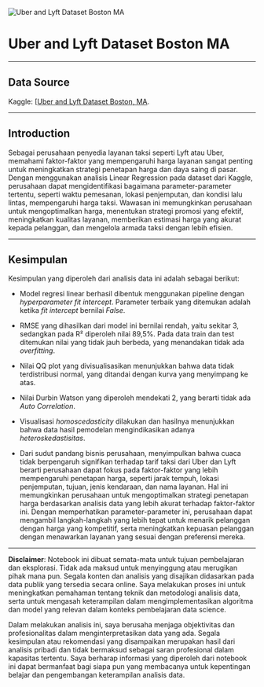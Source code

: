 ![Uber and Lyft Dataset Boston MA](https://github.com/DarlyP/Uber-and-Lyft-Dataset-Boston-MA/blob/main/Notebook/UberLyft.jpeg)

# Uber and Lyft Dataset Boston MA

---


## Data Source

Kaggle: [[Uber and Lyft Dataset Boston, MA](https://www.kaggle.com/datasets/brllrb/uber-and-lyft-dataset-boston-ma).

---

## Introduction

Sebagai perusahaan penyedia layanan taksi seperti Lyft atau Uber, memahami faktor-faktor yang mempengaruhi harga layanan sangat penting untuk meningkatkan strategi penetapan harga dan daya saing di pasar. Dengan menggunakan analisis Linear Regression pada dataset dari Kaggle, perusahaan dapat mengidentifikasi bagaimana parameter-parameter tertentu, seperti waktu pemesanan, lokasi penjemputan, dan kondisi lalu lintas, mempengaruhi harga taksi. Wawasan ini memungkinkan perusahaan untuk mengoptimalkan harga, menentukan strategi promosi yang efektif, meningkatkan kualitas layanan, memberikan estimasi harga yang akurat kepada pelanggan, dan mengelola armada taksi dengan lebih efisien.

---

## Kesimpulan

Kesimpulan yang diperoleh dari analisis data ini adalah sebagai berikut:

- Model regresi linear berhasil dibentuk menggunakan pipeline dengan *hyperparameter fit intercept*. Parameter terbaik yang ditemukan adalah ketika *fit intercept* bernilai *False*.

- RMSE yang dihasilkan dari model ini bernilai rendah, yaitu sekitar 3, sedangkan pada R² diperoleh nilai 89,5%. Pada data train dan test ditemukan nilai yang tidak jauh berbeda, yang menandakan tidak ada *overfitting*.

- Nilai QQ plot yang divisualisasikan menunjukkan bahwa data tidak terdistribusi normal, yang ditandai dengan kurva yang menyimpang ke atas.

- Nilai Durbin Watson yang diperoleh mendekati 2, yang berarti tidak ada *Auto Correlation*.

- Visualisasi *homoscedasticity* dilakukan dan hasilnya menunjukkan bahwa data hasil pemodelan mengindikasikan adanya *heteroskedastisitas*.

- Dari sudut pandang bisnis perusahaan, menyimpulkan bahwa cuaca tidak berpengaruh signifikan terhadap tarif taksi dari Uber dan Lyft berarti perusahaan dapat fokus pada faktor-faktor yang lebih mempengaruhi penetapan harga, seperti jarak tempuh, lokasi penjemputan, tujuan, jenis kendaraan, dan nama layanan. Hal ini memungkinkan perusahaan untuk mengoptimalkan strategi penetapan harga berdasarkan analisis data yang lebih akurat terhadap faktor-faktor ini. Dengan memperhatikan parameter-parameter ini, perusahaan dapat mengambil langkah-langkah yang lebih tepat untuk menarik pelanggan dengan harga yang kompetitif, serta meningkatkan kepuasan pelanggan dengan menawarkan layanan yang sesuai dengan preferensi mereka.

---

**Disclaimer**: Notebook ini dibuat semata-mata untuk tujuan pembelajaran dan eksplorasi. Tidak ada maksud untuk menyinggung atau merugikan pihak mana pun. Segala konten dan analisis yang disajikan didasarkan pada data publik yang tersedia secara online. Saya melakukan proses ini untuk meningkatkan pemahaman tentang teknik dan metodologi analisis data, serta untuk mengasah keterampilan dalam mengimplementasikan algoritma dan model yang relevan dalam konteks pembelajaran data science.

Dalam melakukan analisis ini, saya berusaha menjaga objektivitas dan profesionalitas dalam menginterpretasikan data yang ada. Segala kesimpulan atau rekomendasi yang disampaikan merupakan hasil dari analisis pribadi dan tidak bermaksud sebagai saran profesional dalam kapasitas tertentu. Saya berharap informasi yang diperoleh dari notebook ini dapat bermanfaat bagi siapa pun yang membacanya untuk kepentingan belajar dan pengembangan keterampilan analisis data.
